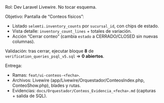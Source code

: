 Rol: Dev Laravel Livewire. No tocar esquema.

Objetivo: Pantalla de “Conteos físicos”:
- Listado `selemti.inventory_counts` por `sucursal_id`, con chips de estado.
- Vista detalle: `inventory_count_lines` + totales de variación.
- Acción “Cerrar conteo” (cambia `estado` a CERRADO/CLOSED sin nuevas columnas).

Validación: tras cerrar, ejecutar bloque **8** de `verification_queries_psql_v5.sql` ⇒ **0 abiertos**.

Entrega:
- Ramas: `feat/ui-conteos-<fecha>`.
- Archivos: Livewire (app/Livewire/Orquestador/ConteosIndex.php, ConteoShow.php), blades y rutas.
- Evidencias: `docs/Orquestador/Conteos_Evidencia_<fecha>.md` (capturas + salida de SQL).
